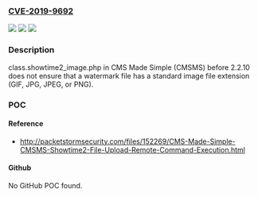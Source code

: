 ### [CVE-2019-9692](https://cve.mitre.org/cgi-bin/cvename.cgi?name=CVE-2019-9692)
![](https://img.shields.io/static/v1?label=Product&message=n%2Fa&color=blue)
![](https://img.shields.io/static/v1?label=Version&message=n%2Fa&color=blue)
![](https://img.shields.io/static/v1?label=Vulnerability&message=n%2Fa&color=brighgreen)

### Description

class.showtime2_image.php in CMS Made Simple (CMSMS) before 2.2.10 does not ensure that a watermark file has a standard image file extension (GIF, JPG, JPEG, or PNG).

### POC

#### Reference
- http://packetstormsecurity.com/files/152269/CMS-Made-Simple-CMSMS-Showtime2-File-Upload-Remote-Command-Execution.html

#### Github
No GitHub POC found.

